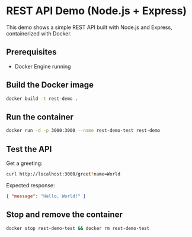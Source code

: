 # REST API Demo (Node.js + Express)

This demo shows a simple REST API built with Node.js and Express, containerized with Docker.

## Prerequisites

- Docker Engine running

## Build the Docker image

```sh
docker build -t rest-demo .
```

## Run the container

```sh
docker run -d -p 3000:3000 --name rest-demo-test rest-demo
```

## Test the API

Get a greeting:

```sh
curl http://localhost:3000/greet?name=World
```

Expected response:

```json
{ "message": "Hello, World!" }
```

## Stop and remove the container

```sh
docker stop rest-demo-test && docker rm rest-demo-test
```
